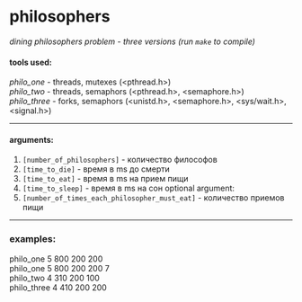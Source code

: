 # philosophers
*dining philosophers problem - three versions (run `make` to compile)*

#### tools used:
*philo_one* - threads, mutexes (<pthread.h>)  
*philo_two* - threads, semaphors (<pthread.h>, <semaphore.h>)  
*philo_three* - forks, semaphors (<unistd.h>, <semaphore.h>, <sys/wait.h>, <signal.h>)  

---

#### arguments:
 1. `[number_of_philosophers]` - количество философов
 2. `[time_to_die]` - время в ms до смерти
 3. `[time_to_eat]` - время в ms на прием пищи
 4. `[time_to_sleep]` - время в ms на сон
 optional argument:
 5. `[number_of_times_each_philosopher_must_eat]` - количество приемов пищи
 ---
### examples:
 philo_one 5 800 200 200  
 philo_one 5 800 200 200 7  
 philo_two 4 310 200 100  
 philo_three 4 410 200 200  



